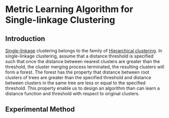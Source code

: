 Metric Learning Algorithm for Single-linkage Clustering
================

Introduction
----------------
[Single-linkage](http://en.wikipedia.org/wiki/Single-linkage_clustering)
clustering belongs to the family of
[Hierarchical clustering](http://en.wikipedia.org/wiki/Hierarchical_clustering).
In single-linkage clustering, assume that a distance
threshold is specified such that once the distance
between nearest clusters are greater than the threshold, the
cluster merging process terminated, the resulting clusters
will form a forest. The forest has the property that
distance between root clusters of trees are greater than the
specified threshold and distance between clusters in the
same tree are less or equal to the specified threshold.
This property enable us to design an algorithm than can
learn a distance function and threshold with respect to
original clusters.

Experimental Method
----------------




